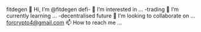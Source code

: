 fitdegen 👋 Hi, I’m @fitdegen
defi- 👀 I’m interested in ...
-trading 🌱 I’m currently learning ...
-decentralised future 💞️ I’m looking to collaborate on ...
forcrypto4@gmail.com 📫 How to reach me ...

<!---i love decentralised  economy, ecosystem 
fitdegen/fitdegen is a ✨ special ✨ repository because its `README.md` (this file) appears on your GitHub profile.
You can click the Preview link to take a look at your changes.
--->
